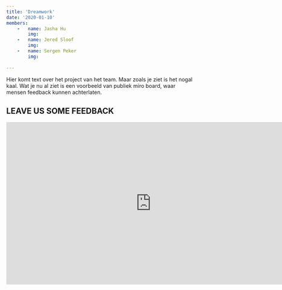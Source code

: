 ```yaml
---
title: 'Dreamwork'
date: '2020-01-10'
members:
    -   name: Jasha Hu
        img:
    -   name: Jered Sloof
        img:
    -   name: Sergen Peker
        img:
    
---
```


Hier komt text over het project van het team. Maar zoals je ziet is het nogal kaal. Wat je nu al ziet is een voorbeeld van publiek miro board, waar mensen feedback kunnen achterlaten.

## LEAVE US SOME FEEDBACK

<iframe width="768" height="432" src="https://miro.com/app/live-embed/o9J_lZfVDkk=/?moveToViewport=-813,-457,1625,913" frameBorder="0" scrolling="no" allowFullScreen></iframe>


